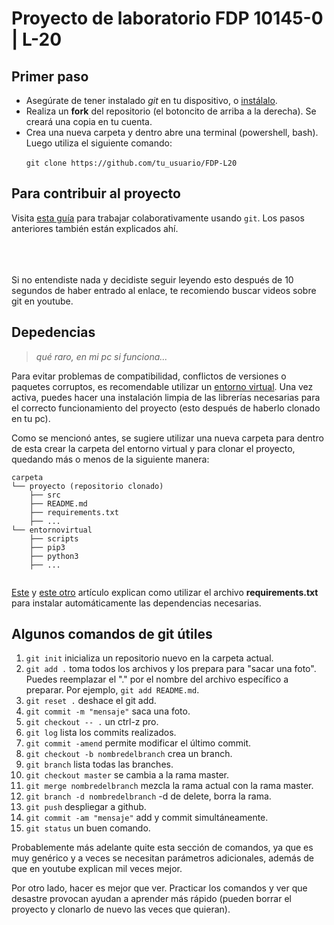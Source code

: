 # Proyecto de laboratorio FDP 10145-0 | L-20 # 

## Primer paso ## 
* Asegúrate de tener instalado *git* en tu dispositivo, o [instálalo](https://git-scm.com/downloads).
* Realiza un **fork** del repositorio (el botoncito de arriba a la derecha). Se creará una copia en tu cuenta. 
* Crea una nueva carpeta y dentro abre una terminal (powershell, bash). Luego utiliza el siguiente comando:

&nbsp;&nbsp;&nbsp;&nbsp;&nbsp; `` git clone https://github.com/tu_usuario/FDP-L20 ``

## Para contribuir al proyecto ##
Visita [esta guía](https://gist.github.com/BCasal/026e4c7f5c71418485c1) para trabajar colaborativamente usando ``git``. Los pasos anteriores también están explicados ahí. 
  
<br>
<br>
<br>
Si no entendiste nada y decidiste seguir leyendo esto después de 10 segundos de haber entrado al enlace, te recomiendo buscar videos sobre git en youtube.

## Depedencias ## 

> *qué raro, en mi pc si funciona...*

Para evitar problemas de compatibilidad, conflictos de versiones o paquetes corruptos, es recomendable utilizar un [entorno virtual](https://docs.python.org/es/3.8/library/venv.html). Una vez activa, puedes hacer una instalación limpia de las librerías necesarias para el correcto funcionamiento del proyecto (esto después de haberlo clonado en tu pc).

Como se mencionó antes, se sugiere utilizar una nueva carpeta para dentro de esta crear la carpeta del entorno virtual y para clonar el proyecto, quedando más o menos de la siguiente manera: 

```
carpeta
└── proyecto (repositorio clonado)
    ├── src
    ├── README.md
    ├── requirements.txt
    ├── ...
└── entornovirtual
    ├── scripts
    ├── pip3
    ├── python3
    ├── ...
  
```
[Este](https://learnpython.com/blog/python-requirements-file/) y [este otro](https://note.nkmk.me/en/python-pip-install-requirements/) artículo explican como utilizar el archivo **requirements.txt** para instalar automáticamente las dependencias necesarias. 

## Algunos comandos de git útiles ##

1. ``git init`` inicializa un repositorio nuevo en la carpeta actual.
2. ``git add .`` toma todos los archivos y los prepara para "sacar una foto". Puedes reemplazar el "." por el nombre del archivo específico a preparar. Por ejemplo, ``git add README.md``.
3. ``git reset .`` deshace el git add.
4. ``git commit -m "mensaje"`` saca una foto.
5. ``git checkout -- .`` un ctrl-z pro.
6. ``git log`` lista los commits realizados.
7. ``git commit -amend`` permite modificar el último commit.
8. ``git checkout -b nombredelbranch`` crea un branch.
9. ``git branch`` lista todas las branches.
10. ``git checkout master`` se cambia a la rama master.
11. ``git merge nombredelbranch`` mezcla la rama actual con la rama master.
12. ``git branch -d nombredelbranch`` -d de delete, borra la rama.
13. ``git push`` despliegar a github. 
14. ``git commit -am "mensaje"`` add y commit simultáneamente.
15. ``git status`` un buen comando.

Probablemente más adelante quite esta sección de comandos, ya que es muy genérico y a veces se necesitan parámetros adicionales, además de que en youtube explican mil veces mejor.

Por otro lado, hacer es mejor que ver. Practicar los comandos y ver que desastre provocan ayudan a aprender más rápido (pueden borrar el proyecto y clonarlo de nuevo las veces que quieran).
